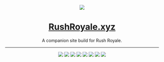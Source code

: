 <div align="center">

[![](docs/img/banner.png)](https://rushroyale.xyz)

# [RushRoyale.xyz](https://rushroyale.xyz)

A companion site build for Rush Royale.

---

![](docs/img/preview-01.png)
![](docs/img/preview-02.png)
![](docs/img/preview-03.png)
![](docs/img/preview-04.png)
![](docs/img/preview-05.png)
![](docs/img/preview-06.png)
![](docs/img/preview-07.png)
![](docs/img/preview-08.png)

</div>

